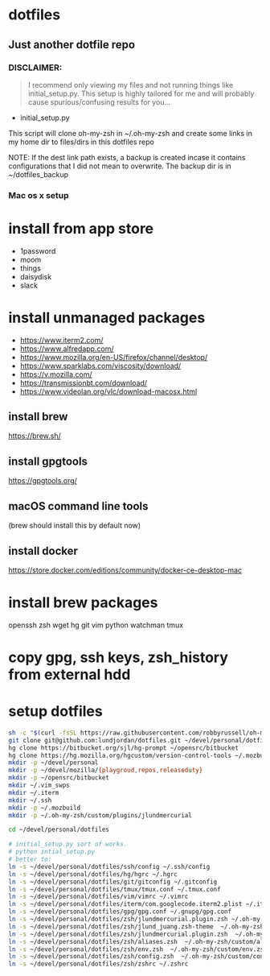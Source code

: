 dotfiles
=======

## Just another dotfile repo

### DISCLAIMER:
> I recommend only viewing my files and not running
things like initial_setup.py. This setup is highly tailored for me and will
probably cause spurious/confusing results for you...

* initial_setup.py

This script will clone oh-my-zsh in ~/.oh-my-zsh and create some links in my home dir to files/dirs
in this dotfiles repo

NOTE: If the dest link path exists, a backup is created incase it contains
configurations that I did not mean to overwrite. The backup dir is in
~/dotfiles_backup

### Mac os x setup

# install from app store

* 1password
* moom
* things
* daisydisk
* slack

# install unmanaged packages

* https://www.iterm2.com/
* https://www.alfredapp.com/
* https://www.mozilla.org/en-US/firefox/channel/desktop/
* https://www.sparklabs.com/viscosity/download/
* https://v.mozilla.com/
* https://transmissionbt.com/download/
* https://www.videolan.org/vlc/download-macosx.html

## install brew

https://brew.sh/

## install gpgtools

https://gpgtools.org/

## macOS command line tools

(brew should install this by default now)

## install docker

https://store.docker.com/editions/community/docker-ce-desktop-mac

# install brew packages

openssh zsh wget hg git vim python watchman tmux

# copy gpg, ssh keys, zsh_history from external hdd

# setup dotfiles

```bash
sh -c "$(curl -fsSL https://raw.githubusercontent.com/robbyrussell/oh-my-zsh/master/tools/install.sh)"
git clone git@github.com:lundjordan/dotfiles.git ~/devel/personal/dotfiles
hg clone https://bitbucket.org/sjl/hg-prompt ~/opensrc/bitbucket
hg clone https://hg.mozilla.org/hgcustom/version-control-tools ~/.mozbuild/version-control-tools
mkdir -p ~/devel/personal
mkdir -p ~/devel/mozilla/{playgroud,repos,releaseduty}
mkdir -p ~/opensrc/bitbucket
mkdir ~/.vim_swps
mkdir ~/.iterm
mkdir ~/.ssh
mkdir -p ~/.mozbuild
mkdir -p ~/.oh-my-zsh/custom/plugins/jlundmercurial

cd ~/devel/personal/dotfiles

# initial_setup.py sort of works.
# python intial_setup.py
# better to:
ln -s ~/devel/personal/dotfiles/ssh/config ~/.ssh/config
ln -s ~/devel/personal/dotfiles/hg/hgrc ~/.hgrc
ln -s ~/devel/personal/dotfiles/git/gitconfig ~/.gitconfig
ln -s ~/devel/personal/dotfiles/tmux/tmux.conf ~/.tmux.conf
ln -s ~/devel/personal/dotfiles/vim/vimrc ~/.vimrc
ln -s ~/devel/personal/dotfiles/iterm/com.googlecode.iterm2.plist ~/.iterm/com.googlecode.iterm2.plist  # add in iterm pref
ln -s ~/devel/personal/dotfiles/gpg/gpg.conf ~/.gnupg/gpg.conf
ln -s ~/devel/personal/dotfiles/zsh/jlundmercurial.plugin.zsh ~/.oh-my-zsh/custom/plugins/jlundmercurial/jlundmercurial.plugin.zsh
ln -s ~/devel/personal/dotfiles/zsh/jlund_juang.zsh-theme  ~/.oh-my-zsh/custom/themes/jlund_juang.zsh-theme
ln -s ~/devel/personal/dotfiles/zsh/jlundmercurial.plugin.zsh  ~/.oh-my-zsh/custom/plugins/jlundmercurial/jlundmercurial.plugin.zsh
ln -s ~/devel/personal/dotfiles/zsh/aliases.zsh  ~/.oh-my-zsh/custom/aliases.zsh
ln -s ~/devel/personal/dotfiles/zsh/env.zsh  ~/.oh-my-zsh/custom/env.zsh
ln -s ~/devel/personal/dotfiles/zsh/config.zsh  ~/.oh-my-zsh/custom/config.zsh
ln -s ~/devel/personal/dotfiles/zsh/zshrc ~/.zshrc
